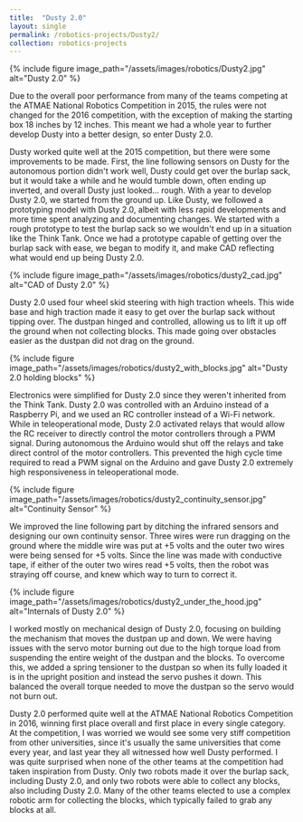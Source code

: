 ```yaml
---
title:  "Dusty 2.0"
layout: single
permalink: /robotics-projects/Dusty2/
collection: robotics-projects
---
```


{% include figure image_path="/assets/images/robotics/Dusty2.jpg" alt="Dusty 2.0" %}

Due to the overall poor performance from many of the teams competing at the ATMAE National Robotics Competition in 2015, the rules were not changed for the 2016 competition, with the exception of making the starting box 18 inches by 12 inches. This meant we had a whole year to further develop Dusty into a better design, so enter Dusty 2.0.

Dusty worked quite well at the 2015 competition, but there were some improvements to be made. First, the line following sensors on Dusty for the autonomous portion didn't work well, Dusty could get over the burlap sack, but it would take a while and he would tumble down, often ending up inverted, and overall Dusty just looked... rough. With a year to develop Dusty 2.0, we started from the ground up. Like Dusty, we followed a prototyping model with Dusty 2.0, albeit with less rapid developments and more time spent analyzing and documenting changes. We started with a rough prototype to test the burlap sack so we wouldn't end up in a situation like the Think Tank. Once we had a prototype capable of getting over the burlap sack with ease, we began to modify it, and make CAD reflecting what would end up being Dusty 2.0.

{% include figure image_path="/assets/images/robotics/dusty2_cad.jpg" alt="CAD of Dusty 2.0" %}

Dusty 2.0 used four wheel skid steering with high traction wheels. This wide base and high traction made it easy to get over the burlap sack without tipping over. The dustpan hinged and controlled, allowing us to lift it up off the ground when not collecting blocks. This made going over obstacles easier as the dustpan did not drag on the ground.

{% include figure image_path="/assets/images/robotics/dusty2_with_blocks.jpg" alt="Dusty 2.0 holding blocks" %}

Electronics were simplified for Dusty 2.0 since they weren't inherited from the Think Tank. Dusty 2.0 was controlled with an Arduino instead of a Raspberry Pi, and we used an RC controller instead of a Wi-Fi network. While in teleoperational mode, Dusty 2.0 activated relays that would allow the RC receiver to directly control the motor controllers through a PWM signal. During autonomous the Arduino would shut off the relays and take direct control of the motor controllers. This prevented the high cycle time required to read a PWM signal on the Arduino and gave Dusty 2.0 extremely high responsiveness in teleoperational mode.

{% include figure image_path="/assets/images/robotics/dusty2_continuity_sensor.jpg" alt="Continuity Sensor" %}

We improved the line following part by ditching the infrared sensors and designing our own continuity sensor. Three wires were run dragging on the ground where the middle wire was put at +5 volts and the outer two wires were being sensed for +5 volts. Since the line was made with conductive tape, if either of the outer two wires read +5 volts, then the robot was straying off course, and knew which way to turn to correct it.

{% include figure image_path="/assets/images/robotics/dusty2_under_the_hood.jpg" alt="Internals of Dusty 2.0" %}

I worked mostly on mechanical design of Dusty 2.0, focusing on building the mechanism that moves the dustpan up and down. We were having issues with the servo motor burning out due to the high torque load from suspending the entire weight of the dustpan and the blocks. To overcome this, we added a spring tensioner to the dustpan so when its fully loaded it is in the upright position and instead the servo pushes it down. This balanced the overall torque needed to move the dustpan so the servo would not burn out.

Dusty 2.0 performed quite well at the ATMAE National Robotics Competition in 2016, winning first place overall and first place in every single category. At the competition, I was worried we would see some very stiff competition from other universities, since it's usually the same universities that come every year, and last year they all witnessed how well Dusty performed. I was quite surprised when none of the other teams at the competition had taken inspiration from Dusty. Only two robots made it over the burlap sack, including Dusty 2.0, and only two robots were able to collect any blocks, also including Dusty 2.0. Many of the other teams elected to use a complex robotic arm for collecting the blocks, which typically failed to grab any blocks at all.